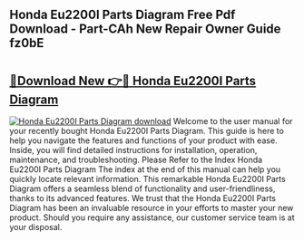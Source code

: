## Honda Eu2200I Parts Diagram Free Pdf Download - Part-CAh New Repair Owner Guide fz0bE

# <h2><a href="http://dfiajmz.blite.top/?on=Honda+Eu2200I+Parts+Diagram">🔗Download New 👉🔴 Honda Eu2200I Parts Diagram</a></h2>

[![Honda Eu2200I Parts Diagram download](https://i.imgur.com/lujVjoI.png)](http://dfiajmz.blite.top/?on=Honda+Eu2200I+Parts+Diagram)
Welcome to the user manual for your recently bought Honda Eu2200I Parts Diagram. This guide is here to help you navigate the features and functions of your product with ease. Inside, you will find detailed instructions for installation, operation, maintenance, and troubleshooting. Please Refer to the Index Honda Eu2200I Parts Diagram The index at the end of this manual can help you quickly locate relevant information. This remarkable Honda Eu2200I Parts Diagram offers a seamless blend of functionality and user-friendliness, thanks to its advanced features. We trust that the Honda Eu2200I Parts Diagram has been an invaluable resource in your efforts to master your new product. Should you require any assistance, our customer service team is at your disposal.
